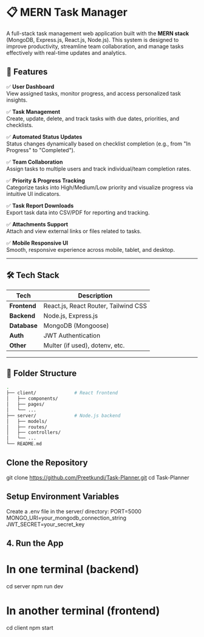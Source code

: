 # 📋 MERN Task Manager

A full-stack task management web application built with the **MERN stack** (MongoDB, Express.js, React.js, Node.js). This system is designed to improve productivity, streamline team collaboration, and manage tasks effectively with real-time updates and analytics.

## 🔧 Features

✅ **User Dashboard**  
View assigned tasks, monitor progress, and access personalized task insights.

✅ **Task Management**  
Create, update, delete, and track tasks with due dates, priorities, and checklists.

✅ **Automated Status Updates**  
Status changes dynamically based on checklist completion (e.g., from "In Progress" to "Completed").

✅ **Team Collaboration**  
Assign tasks to multiple users and track individual/team completion rates.

✅ **Priority & Progress Tracking**  
Categorize tasks into High/Medium/Low priority and visualize progress via intuitive UI indicators.

✅ **Task Report Downloads**  
Export task data into CSV/PDF for reporting and tracking.

✅ **Attachments Support**  
Attach and view external links or files related to tasks.

✅ **Mobile Responsive UI**  
Smooth, responsive experience across mobile, tablet, and desktop.

---

## 🛠️ Tech Stack

| Tech         | Description                          |
|--------------|--------------------------------------|
| **Frontend** | React.js, React Router, Tailwind CSS |
| **Backend**  | Node.js, Express.js                  |
| **Database** | MongoDB (Mongoose)                   |
| **Auth**     | JWT Authentication                   |
| **Other**    | Multer (if used), dotenv, etc.       |

---

## 📁 Folder Structure

```bash
.
├── client/              # React frontend
│   ├── components/
│   ├── pages/
│   └── ...
├── server/              # Node.js backend
│   ├── models/
│   ├── routes/
│   ├── controllers/
│   └── ...
└── README.md
```

## Clone the Repository
git clone https://github.com/Preetkundi/Task-Planner.git
cd Task-Planner

## Setup Environment Variables
Create a .env file in the server/ directory:
PORT=5000
MONGO_URI=your_mongodb_connection_string
JWT_SECRET=your_secret_key
 ## 4. Run the App
 # In one terminal (backend)
cd server
npm run dev

# In another terminal (frontend)
cd client
npm start


